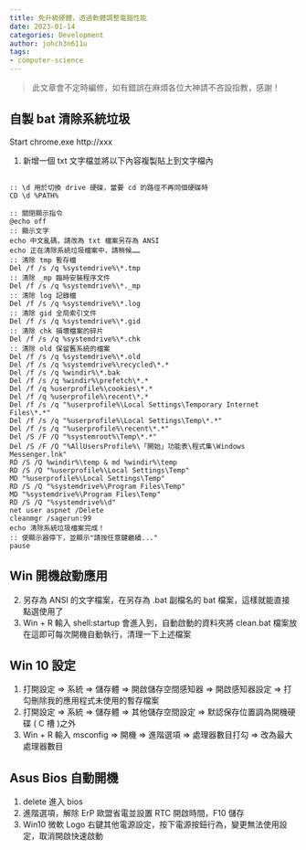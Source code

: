 ```yaml
---
title: 免升級硬體，透過軟體調整電腦性能
date: 2023-01-14
categories: Development
author: johch3n611u
tags:
- computer-science
---
```


> 此文章會不定時編修，如有錯誤在麻煩各位大神請不吝設指教，感謝！

## 自製 bat 清除系統垃圾

Start chrome.exe http://xxx

1. 新增一個 txt 文字檔並將以下內容複製貼上到文字檔內

```Batch

:: \d 用於切換 drive 硬碟，當要 cd 的路徑不再同個硬碟時
CD \d %PATH%

:: 關閉顯示指令
@echo off
:: 顯示文字
echo 中文亂碼，請改為 txt 檔案另存為 ANSI
echo 正在清除系統垃圾檔案中，請稍候……
:: 清除 tmp 暫存檔
Del /f /s /q %systemdrive%\*.tmp
:: 清除 _mp 臨時安裝程序文件
Del /f /s /q %systemdrive%\*._mp
:: 清除 log 記錄檔
Del /f /s /q %systemdrive%\*.log
:: 清除 gid 全局索引文件
Del /f /s /q %systemdrive%\*.gid
:: 清除 chk 損壞檔案的碎片
Del /f /s /q %systemdrive%\*.chk
:: 清除 old 保留舊系統的檔案
Del /f /s /q %systemdrive%\*.old
Del /f /s /q %systemdrive%\recycled\*.*
Del /f /s /q %windir%\*.bak
Del /f /s /q %windir%\prefetch\*.*
Del /f /q %userprofile%\cookies\*.*
Del /f /q %userprofile%\recent\*.*
Del /f /s /q "%userprofile%\Local Settings\Temporary Internet Files\*.*"
Del /f /s /q "%userprofile%\Local Settings\Temp\*.*"
Del /f /s /q "%userprofile%\recent\*.*"
Del /S /F /Q "%systemroot%\Temp\*.*"
Del /S /F /Q "%AllUsersProfile%\「開始」功能表\程式集\Windows Messenger.lnk"
RD /S /Q %windir%\temp & md %windir%\temp
RD /S /Q "%userprofile%\Local Settings\Temp"
MD "%userprofile%\Local Settings\Temp"
RD /S /Q "%systemdrive%\Program Files\Temp"
MD "%systemdrive%\Program Files\Temp"
RD /S /Q "%systemdrive%\d"
net user aspnet /Delete
cleanmgr /sagerun:99
echo 清除系統垃圾檔案完成！
:: 使顯示器停下，並顯示"請按任意鍵繼續..."
pause
```

## Win 開機啟動應用

2. 另存為 ANSI 的文字檔案，在另存為 .bat 副檔名的 bat 檔案，這樣就能直接點選使用了
3. Win + R 輸入 shell:startup 會進入到，自動啟動的資料夾將 clean.bat 檔案放在這即可每次開機自動執行，清理一下上述檔案

## Win 10 設定

1. 打開設定 => 系統 => 儲存體 => 開啟儲存空間感知器 => 開啟感知器設定 => 打勾刪除我的應用程式未使用的暫存檔案
2. 打開設定 => 系統 => 儲存體 => 其他儲存空間設定 => 默認保存位置調為開機硬碟 ( C 槽 )之外
3. Win + R 輸入 msconfig => 開機 => 進階選項 => 處理器數目打勾 => 改為最大處理器數目

## Asus Bios 自動開機 

1. delete 進入 bios
2. 進階選項，解除 ErP 歐盟省電並設置 RTC 開啟時間，F10 儲存
3. Win10 微軟 Logo 右鍵其他電源設定，按下電源按鈕行為，變更無法使用設定，取消開啟快速啟動






